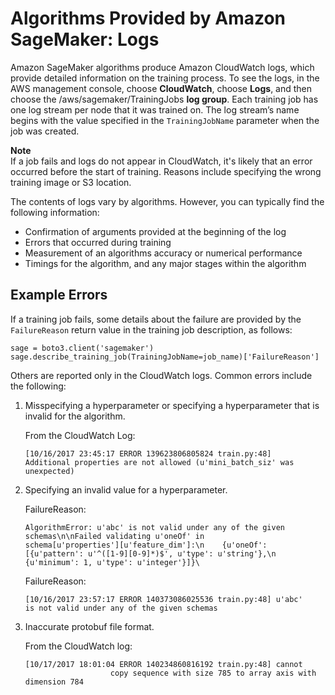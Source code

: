 # Algorithms Provided by Amazon SageMaker: Logs<a name="common-info-all-im-models-logs"></a>

Amazon SageMaker algorithms produce Amazon CloudWatch logs, which provide detailed information on the training process\. To see the logs, in the AWS management console, choose **CloudWatch**, choose **Logs**, and then choose the /aws/sagemaker/TrainingJobs **log group**\. Each training job has one log stream per node that it was trained on\. The log stream’s name begins with the value specified in the `TrainingJobName` parameter when the job was created\.

**Note**  
If a job fails and logs do not appear in CloudWatch, it's likely that an error occurred before the start of training\. Reasons include specifying the wrong training image or S3 location\.

The contents of logs vary by algorithms\. However, you can typically find the following information:
+ Confirmation of arguments provided at the beginning of the log
+ Errors that occurred during training
+ Measurement of an algorithms accuracy or numerical performance
+ Timings for the algorithm, and any major stages within the algorithm

## Example Errors<a name="example-errors"></a>

If a training job fails, some details about the failure are provided by the `FailureReason` return value in the training job description, as follows:

```
sage = boto3.client('sagemaker')
sage.describe_training_job(TrainingJobName=job_name)['FailureReason']
```

Others are reported only in the CloudWatch logs\. Common errors include the following:

1. Misspecifying a hyperparameter or specifying a hyperparameter that is invalid for the algorithm\.

   From the CloudWatch Log:

   ```
   [10/16/2017 23:45:17 ERROR 139623806805824 train.py:48] 
   Additional properties are not allowed (u'mini_batch_siz' was 
   unexpected)
   ```

1. Specifying an invalid value for a hyperparameter\.

   FailureReason:

   ```
   AlgorithmError: u'abc' is not valid under any of the given
   schemas\n\nFailed validating u'oneOf' in
   schema[u'properties'][u'feature_dim']:\n    {u'oneOf':
   [{u'pattern': u'^([1-9][0-9]*)$', u'type': u'string'},\n
   {u'minimum': 1, u'type': u'integer'}]}\
   ```

   FailureReason:

   ```
   [10/16/2017 23:57:17 ERROR 140373086025536 train.py:48] u'abc'
   is not valid under any of the given schemas
   ```

1. Inaccurate protobuf file format\.

   From the CloudWatch log:

   ```
   [10/17/2017 18:01:04 ERROR 140234860816192 train.py:48] cannot
                      copy sequence with size 785 to array axis with dimension 784
   ```